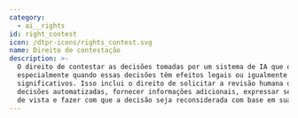 ```yaml
---
category:
  - ai__rights
id: right_contest
icon: /dtpr-icons/rights_contest.svg
name: Direito de contestação
description: >-
  O direito de contestar as decisões tomadas por um sistema de IA que o afetam,
  especialmente quando essas decisões têm efeitos legais ou igualmente
  significativos. Isso inclui o direito de solicitar a revisão humana de
  decisões automatizadas, fornecer informações adicionais, expressar seu ponto
  de vista e fazer com que a decisão seja reconsiderada com base em sua opinião.
---
```


